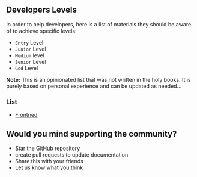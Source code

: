 ## Developers Levels

In order to help developers, here is a list of materials they should be aware of to achieve specific levels:

 * `Entry` Level
 * `Junior` Level
 * `Medium` level
 * `Senior` Level
 * `God` Level

**Note:** This is an opinionated list that was not written in the holy books. It is purely based on personal experience and can be updated as needed...


### List

- [Frontned](./frontend.md)



## Would you mind supporting the community?

- Star the GitHub repository
- create pull requests to update documentation
- Share this with your friends
- Let us know what you think
